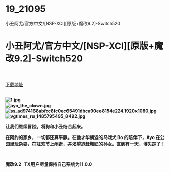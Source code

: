 # 19_21095
小丑阿尤/官方中文/[NSP-XCI][原版+魔改9.2]-Switch520
# 小丑阿尤/官方中文/[NSP-XCI][原版+魔改9.2]-Switch520
 <br/></br>
[下载地址](https://www.switch520.cc/article/21095 "下载地址")
<br/></br>

<p><strong><img title="1.jpg" src="https://www.switch520.cc/muke_img/2021_08_08_35dd418334723.jpg" alt="1.jpg"></strong><br>
<strong><img title="ayo_the_clown.jpg" src="https://www.switch520.cc/muke_img/2021_08_08_de216e02eb781.jpg" alt="ayo_the_clown.jpg"></strong><br>
<strong><img title="ss_ad974168abfcc8fc0ec65491dbca90ee8154e224.1920x1080.jpg" src="https://www.switch520.cc/muke_img/2021_08_08_6252cb8786edd.jpg" alt="ss_ad974168abfcc8fc0ec65491dbca90ee8154e224.1920x1080.jpg"></strong><br>
<strong><img title="vgtimes_ru_1485795495_8492.jpg" src="https://www.switch520.cc/muke_img/2021_08_08_7d11812a8abaa.jpg" alt="vgtimes_ru_1485795495_8492.jpg">&nbsp;</strong></p>
<p><strong>让我们继续冒险，将狗和小丑结合起来。</strong></p>
<p><strong>在阿约的家乡，一切都还算平静。在他才华横溢的马戏犬 Bo 的陪伴下，Ayo 在公园里玩杂耍，在狂欢节上闲逛，并渴望追赶鞋匠的孙女。直到有一天，博失踪了！</strong></p>
<p>&nbsp;</p>
<p><strong>魔改9.2 &nbsp;&nbsp;TX用户尽量保持自己系统为11.0.0</strong></p>
